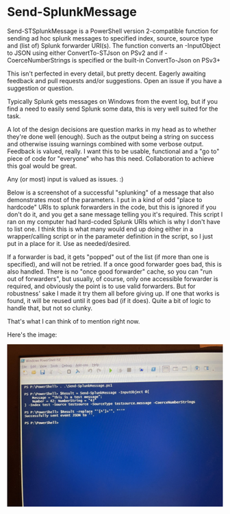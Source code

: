 # Send-SplunkMessage
Send-STSplunkMessage is a PowerShell version 2-compatible function for sending ad hoc splunk messages to specified index, source, source type and (list of) Splunk forwarder URI(s). The function converts an -InputObject to JSON using either ConvertTo-STJson on PSv2 and if -CoerceNumberStrings is specified or the built-in ConvertTo-Json on PSv3+

This isn't perfected in every detail, but pretty decent. Eagerly awaiting feedback and pull requests and/or suggestions. Open an issue if you have a suggestion
or question.

Typically Splunk gets messages on Windows from the event log, but if you find a need to easily send Splunk some data, this is very well suited for the task.

A lot of the design decisions are question marks in my head as to whether they're done well (enough). Such as the output being a string on success and
otherwise issuing warnings combined with some verbose output. Feedback is valued, really. I want this to be usable, functional and a "go to" piece of
code for "everyone" who has this need. Collaboration to achieve this goal would be great.

Any (or most) input is valued as issues. :)

Below is a screenshot of a successful "splunking" of a message that also demonstrates most of the parameters. I put in a kind of odd "place to hardcode"
URIs to splunk forwarders in the code, but this is ignored if you don't do it, and you get a sane message telling you it's required. This script I ran on my
computer had hard-coded Splunk URIs which is why I don't have to list one. I think this is what many would end up doing either in a wrapper/calling script
or in the parameter definition in the script, so I just put in a place for it. Use as needed/desired.

If a forwarder is bad, it gets "popped" out of the list (if more than one is specified), and will not be retried. If a once good forwarder goes bad, this
is also handled. There is no "once good forwarder" cache, so you can "run out of forwarders", but usually, of course, only one accessible forwarder is required,
and obviously the point is to use valid forwarders. But for robustness' sake I made it try them all before giving up. If one that works is found, it will be reused
until it goes bad (if it does). Quite a bit of logic to handle that, but not so clunky.

That's what I can think of to mention right now.

Here's the image:

![splunked_message_demo](/Images/20210601splunktest.jpg)

